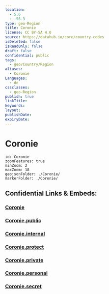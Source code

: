 ```yaml
---
location:
  - 5.6
  - -56.3
type: geo-Region
title: Coronie
license: CC BY-SA 4.0
source: https://datahub.io/core/country-codes
isDeleted: false
isReadOnly: false
draft: false
confidential: public
tags:
  - geo/Country/Region
aliases:
  - Coronie
Languages:
  - de
cssclasses:
  - geo-Region
publish: true
linkTitle:
keywords:
layout:
publishDate:
expiryDate:
---
```


# Coronie

```leaflet
id: Coronie
zoomFeatures: true 
minZoom: 2 
maxZoom: 18
geojsonFolder: ./Coronie/
markerFolder: ./Coronie/
```


## Confidential Links & Embeds: 

### [Coronie](/_Standards/Earth/Continent/America~South/Suriname/Districts~Suriname/Coronie.md) 

### [Coronie.public](/_public/Earth/Continent/America~South/Suriname/Districts~Suriname/Coronie.public.md) 

### [Coronie.internal](/_internal/Earth/Continent/America~South/Suriname/Districts~Suriname/Coronie.internal.md) 

### [Coronie.protect](/_protect/Earth/Continent/America~South/Suriname/Districts~Suriname/Coronie.protect.md) 

### [Coronie.private](/_private/Earth/Continent/America~South/Suriname/Districts~Suriname/Coronie.private.md) 

### [Coronie.personal](/_personal/Earth/Continent/America~South/Suriname/Districts~Suriname/Coronie.personal.md) 

### [Coronie.secret](/_secret/Earth/Continent/America~South/Suriname/Districts~Suriname/Coronie.secret.md)


